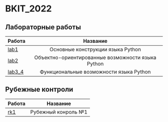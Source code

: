 # BKIT_2022
## Лабораторные работы
| Работа | Название |
|----------------|:---------:|
| [lab1](https://github.com/Qaleka/Al/tree/lab1) | Основные конструкции языка Python |
| [lab2](https://github.com/Qaleka/Al/tree/lab2) | Объектно-ориентированные возможности языка Python |
| [lab3_4](https://github.com/Qaleka/Al/tree/lab3) | Функциональные возможности языка Python |
## Рубежные контроли
| Работа | Название |
|----------------|:---------:|
| [rk1](https://github.com/Qaleka/Al/tree/rk1) | Рубежный конроль №1 |
